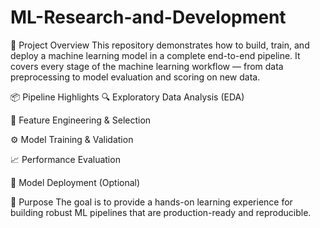 # ML-Research-and-Development
🧠 Project Overview
This repository demonstrates how to build, train, and deploy a machine learning model in a complete end-to-end pipeline. It covers every stage of the machine learning workflow — from data preprocessing to model evaluation and scoring on new data.

📦 Pipeline Highlights
🔍 Exploratory Data Analysis (EDA)

🧹 Feature Engineering & Selection

⚙️ Model Training & Validation

📈 Performance Evaluation

🚀 Model Deployment (Optional)

🎯 Purpose
The goal is to provide a hands-on learning experience for building robust ML pipelines that are production-ready and reproducible.

